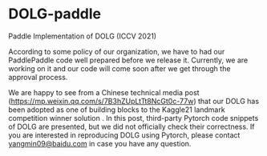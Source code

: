 # DOLG-paddle
Paddle Implementation of DOLG (ICCV 2021)


According to some policy of our organization, we have to had our PaddlePaddle code well prepared before we release it. Currently, we are working on it and our code will come soon after we get through the approval process. 


We are happy to see from a Chinese technical media post (https://mp.weixin.qq.com/s/7B3hZUpLtTt8NcGt0c-77w) that our DOLG has been adopted as one of building blocks to the Kaggle21 landmark competition winner solution . In this post, third-party Pytorch code snippets of DOLG are presented, but we did not officially check their correctness. If you are interested in reproducing DOLG using Pytorch, please contact yangmin09@baidu.com in case you have any question.
